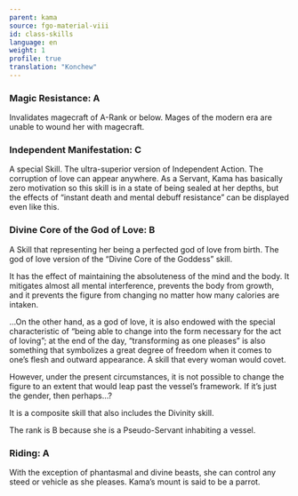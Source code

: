 ```yaml
---
parent: kama
source: fgo-material-viii
id: class-skills
language: en
weight: 1
profile: true
translation: "Konchew"
---
```


### Magic Resistance: A

Invalidates magecraft of A-Rank or below.
Mages of the modern era are unable to wound her with magecraft.

### Independent Manifestation: C

A special Skill. The ultra-superior version of Independent Action. The corruption of love can appear anywhere.
As a Servant, Kama has basically zero motivation so this skill is in a state of being sealed at her depths, but the effects of “instant death and mental debuff resistance” can be displayed even like this.

### Divine Core of the God of Love: B

A Skill that representing her being a perfected god of love from birth. The god of love version of the “Divine Core of the Goddess” skill.

It has the effect of maintaining the absoluteness of the mind and the body. It mitigates almost all mental interference, prevents the body from growth, and it prevents the figure from changing no matter how many calories are intaken.

…On the other hand, as a god of love, it is also endowed with the special characteristic of “being able to change into the form necessary for the act of loving”; at the end of the day, “transforming as one pleases” is also something that symbolizes a great degree of freedom when it comes to one’s flesh and outward appearance. A skill that every woman would covet.

However, under the present circumstances, it is not possible to change the figure to an extent that would leap past the vessel’s framework. If it’s just the gender, then perhaps…?

It is a composite skill that also includes the Divinity skill.

The rank is B because she is a Pseudo-Servant inhabiting a vessel.

### Riding: A

With the exception of phantasmal and divine beasts, she can control any steed or vehicle as she pleases.
Kama’s mount is said to be a parrot.
